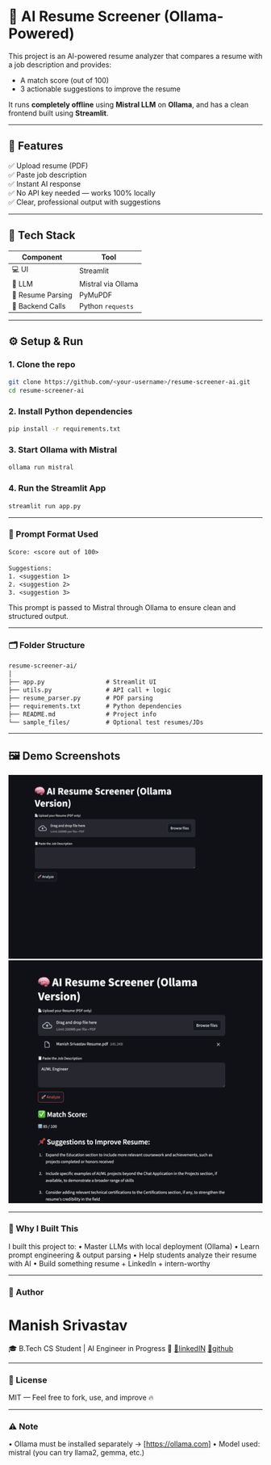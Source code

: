 # 🧠 AI Resume Screener (Ollama-Powered)

This project is an AI-powered resume analyzer that compares a resume with a job description and provides:
- A match score (out of 100)
- 3 actionable suggestions to improve the resume

It runs **completely offline** using **Mistral LLM** on **Ollama**, and has a clean frontend built using **Streamlit**.

---

## 🚀 Features

✅ Upload resume (PDF)  
✅ Paste job description  
✅ Instant AI response  
✅ No API key needed — works 100% locally  
✅ Clear, professional output with suggestions  

---

## 🧰 Tech Stack

| Component | Tool |
|----------|------|
| 💻 UI | Streamlit |
| 🧠 LLM | Mistral via Ollama |
| 📄 Resume Parsing | PyMuPDF |
| 🔗 Backend Calls | Python `requests` |

---

## ⚙️ Setup & Run

### 1. Clone the repo

```bash
git clone https://github.com/<your-username>/resume-screener-ai.git
cd resume-screener-ai
```

### 2. Install Python dependencies
```bash
pip install -r requirements.txt
```

### 3. Start Ollama with Mistral
```bash
ollama run mistral
```

### 4. Run the Streamlit App
```bash
streamlit run app.py
```

---

### 🧠 Prompt Format Used
```text
Score: <score out of 100>

Suggestions:
1. <suggestion 1>
2. <suggestion 2>
3. <suggestion 3>
```
This prompt is passed to Mistral through Ollama to ensure clean and structured output.

---

### 🗂️ Folder Structure
```Folder Structure
resume-screener-ai/
│
├── app.py                 # Streamlit UI
├── utils.py               # API call + logic
├── resume_parser.py       # PDF parsing
├── requirements.txt       # Python dependencies
├── README.md              # Project info
└── sample_files/          # Optional test resumes/JDs
```
---

 ## 🖼️ Demo Screenshots

![Landing Page](Landing.png)
![Output Page](Output.png)

-----

### 📌 Why I Built This

I built this project to:
	•	Master LLMs with local deployment (Ollama)
	•	Learn prompt engineering & output parsing
	•	Help students analyze their resume with AI
	•	Build something resume + LinkedIn + intern-worthy

---

### 👤 Author

# Manish Srivastav
🎓 B.Tech CS Student | AI Engineer in Progress 🚀
[🔗linkedIN](https://www.linkedin.com/in/manish-kumar-srivastav/)
[🐙github](https://github.com/Roxtop07)

---

### 🔖 License
MIT — Feel free to fork, use, and improve 🔥

----

### ⚠️ Note
•	Ollama must be installed separately → [https://ollama.com]
•	Model used: mistral (you can try llama2, gemma, etc.)
